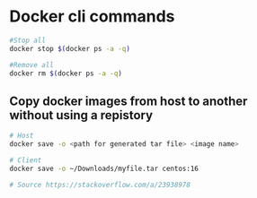 # Docker cli commands

```bash
#Stop all 
docker stop $(docker ps -a -q)

#Remove all 
docker rm $(docker ps -a -q)
```

## Copy docker images from host to another without using a repistory
```bash
# Host
docker save -o <path for generated tar file> <image name>

# Client
docker save -o ~/Downloads/myfile.tar centos:16

# Source https://stackoverflow.com/a/23938978
```


